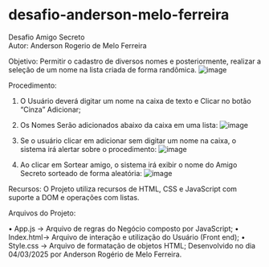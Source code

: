 # desafio-anderson-melo-ferreira
Desafio Amigo Secreto</br>
Autor: Anderson Rogerio de Melo Ferreira

Objetivo: Permitir o cadastro de diversos nomes e posteriormente, realizar a seleção de um nome na lista criada de forma randômica.
 ![image](https://github.com/user-attachments/assets/6e6c57e4-4a9d-45c8-94c5-74dd56a2042b)


Procedimento:
1.	O Usuário deverá digitar um nome na caixa de texto e Clicar no botão “Cinza” Adicionar;
2.	Os Nomes Serão adicionados abaixo da caixa em uma lista:
![image](https://github.com/user-attachments/assets/0e39304f-5564-49ed-bfb3-1a625c4ebe36)
 
3.	Se o usuário clicar em adicionar sem digitar um nome na caixa, o sistema irá alertar sobre o procedimento:
![image](https://github.com/user-attachments/assets/fecdb076-14fb-421c-8558-fdae023bc4dd)

4.	Ao clicar em Sortear amigo, o sistema irá exibir o nome do Amigo Secreto sorteado de forma aleatória:
 ![image](https://github.com/user-attachments/assets/037ed137-9377-4293-8ab4-cc49b6b9194b)

Recursos: O Projeto utiliza recursos de HTML, CSS e JavaScript com suporte a DOM e operações com listas.

Arquivos do Projeto: 

•	App.js -> Arquivo de regras do Negócio composto por JavaScript;
•	Index.html-> Arquivo de interação e utilização do Usuário (Front end); 
•	Style.css -> Arquivo de formatação de objetos HTML;
Desenvolvido no dia 04/03/2025 por Anderson Rogério de Melo Ferreira.
